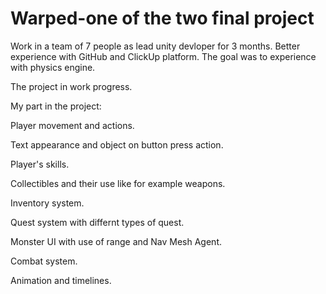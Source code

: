 # Warped-one of the two final project
 
Work in a team of 7 people as lead unity devloper for 3 months.
Better experience with GitHub and ClickUp platform.
The goal was to experience with physics engine.

The project in work progress.

My part in the project:

Player movement and actions.

Text appearance and object on button press action.

Player's skills.

Collectibles and their use like for example weapons.

Inventory system.

Quest system with differnt types of quest.

Monster UI with use of range and Nav Mesh Agent.

Combat system.

Animation and timelines.
